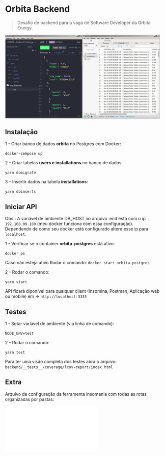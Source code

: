 # Orbita Backend

> Desafio de backend para a vaga de Software Developer da Orbita Energy.

![](header.jpg)

## Instalação

1 - Criar banco de dados **orbita** no Postgres com Docker:

`docker-compose up`

2 - Criar tabelas **users e installations** no banco de dados:

`yarn dbmigrate`

3 - Insertir dados na tabela **installations**:

`yarn dbinserts`

## Iniciar API

Obs.: A variável de ambiente DB_HOST no arquivo .end está com o ip `192.168.99.100` (meu docker funciona com essa configuração).
Dependendo de como seu docker está configurado altere esse ip para `localhost`.

1 - Verificar se o container **orbita-postgres** está ativo:

`docker ps`

Caso não esteja ativo Rodar o comando: `docker start orbita-postgres`

2 - Rodar o comando:

`yarn start`

API ficará diponível para qualquer client (Insomina, Postman, Aplicação web ou mobile) em => `http://localhost:3333`

## Testes

1 - Setar variável de ambiente (via linha de comando):

`NODE_ENV=test`

2 - Rodar o comando:

`yarn test`

Para ter uma visão completa dos testes abra o arquivo: `backend/__tests__/coverage/lcov-report/index.html`

## Extra

Arquivo de configuração da ferramenta insomania com todas as rotas organizadas por pastas:

![](Insomnia.json)
